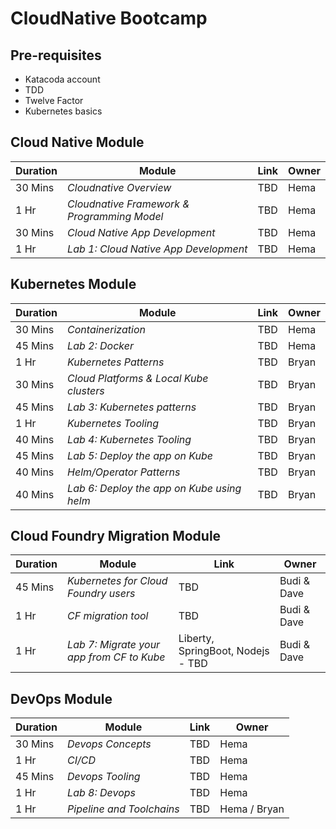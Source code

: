 # CloudNative Bootcamp

## Pre-requisites 

- Katacoda account
- TDD
- Twelve Factor
- Kubernetes basics

## Cloud Native Module 

| Duration | Module | Link | Owner |
| ---------- | ------ | ---- | ----- |
|   30 Mins | *Cloudnative Overview* | TBD | Hema |
|   1 Hr | *Cloudnative Framework & Programming Model* | TBD | Hema |
|   30 Mins | *Cloud Native App Development* | TBD | Hema |
|   1 Hr | *Lab 1: Cloud Native App Development* | TBD | Hema |

 ## Kubernetes Module

| Duration | Module | Link | Owner |
| ---------- | ------ | ---- | ----- |
|   30 Mins | *Containerization* | TBD | Hema |
|   45 Mins | *Lab 2: Docker* | TBD | Hema |
|   1 Hr | *Kubernetes Patterns* | TBD | Bryan |
|   30 Mins | *Cloud Platforms & Local Kube clusters* | TBD | Bryan |
|   45 Mins | *Lab 3: Kubernetes patterns* | TBD | Bryan |
|   1 Hr | *Kubernetes Tooling* | TBD | Bryan |
|   40 Mins | *Lab 4: Kubernetes Tooling* | TBD | Bryan |
|   45 Mins | *Lab 5: Deploy the app on Kube* | TBD | Bryan |
|   40 Mins | *Helm/Operator Patterns* | TBD | Bryan |
|   40 Mins | *Lab 6: Deploy the app on Kube using helm* | TBD | Bryan |

## Cloud Foundry Migration Module

| Duration | Module | Link | Owner |
| ---------- | ------ | ---- | ----- |
|   45 Mins | *Kubernetes for Cloud Foundry users* | TBD | Budi & Dave |
|   1 Hr  | *CF migration tool* | TBD | Budi & Dave |
|   1 Hr | *Lab 7: Migrate your app from CF to Kube* | Liberty, SpringBoot, Nodejs  - TBD| Budi & Dave |

## DevOps Module

| Duration | Module | Link | Owner |
| ---------- | ------ | ---- | ----- |
|   30 Mins | *Devops Concepts* | TBD | Hema |
|   1 Hr | *CI/CD* | TBD | Hema |
|   45 Mins | *Devops Tooling* | TBD | Hema |
|   1 Hr | *Lab 8: Devops* | TBD | Hema |
|   1 Hr | *Pipeline and Toolchains* | TBD | Hema / Bryan |
